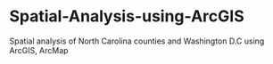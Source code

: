 # Spatial-Analysis-using-ArcGIS
Spatial analysis of North Carolina counties and Washington D.C using ArcGIS, ArcMap
